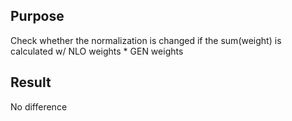 ## Purpose

Check whether the normalization is changed if the sum(weight) is calculated w/ NLO weights * GEN weights



## Result

No difference